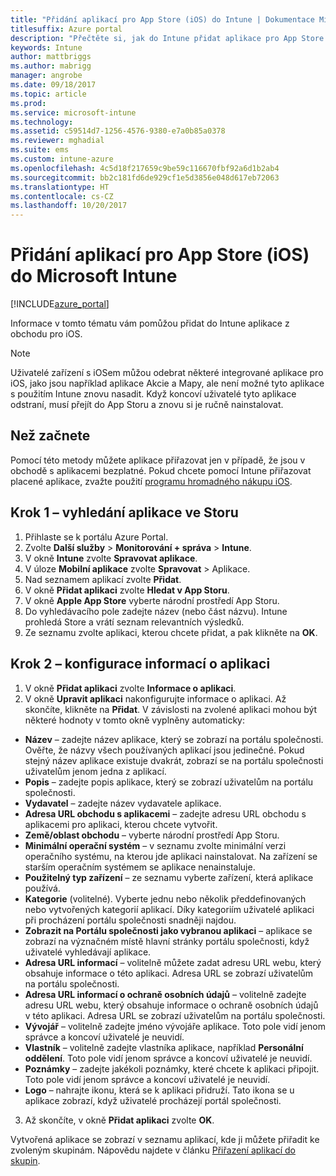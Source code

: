 ```yaml
---
title: "Přidání aplikací pro App Store (iOS) do Intune | Dokumentace Microsoftu"
titlesuffix: Azure portal
description: "Přečtěte si, jak do Intune přidat aplikace pro App Store (iOS)."
keywords: Intune
author: mattbriggs
ms.author: mabrigg
manager: angrobe
ms.date: 09/18/2017
ms.topic: article
ms.prod: 
ms.service: microsoft-intune
ms.technology: 
ms.assetid: c59514d7-1256-4576-9380-e7a0b85a0378
ms.reviewer: mghadial
ms.suite: ems
ms.custom: intune-azure
ms.openlocfilehash: 4c5d18f217659c9be59c116670fbf92a6d1b2ab4
ms.sourcegitcommit: bb2c181fd6de929cf1e5d3856e048d617eb72063
ms.translationtype: HT
ms.contentlocale: cs-CZ
ms.lasthandoff: 10/20/2017
---
```

# <a name="how-to-add-ios-store-apps-to-microsoft-intune"></a>Přidání aplikací pro App Store (iOS) do Microsoft Intune

[!INCLUDE[azure_portal](./includes/azure_portal.md)]


Informace v tomto tématu vám pomůžou přidat do Intune aplikace z obchodu pro iOS.

>[!NOTE]
>Uživatelé zařízení s iOSem můžou odebrat některé integrované aplikace pro iOS, jako jsou například aplikace Akcie a Mapy, ale není možné tyto aplikace s použitím Intune znovu nasadit. Když koncoví uživatelé tyto aplikace odstraní, musí přejít do App Storu a znovu si je ručně nainstalovat.

## <a name="before-you-start"></a>Než začnete

Pomocí této metody můžete aplikace přiřazovat jen v případě, že jsou v obchodě s aplikacemi bezplatné. Pokud chcete pomocí Intune přiřazovat placené aplikace, zvažte použití [programu hromadného nákupu iOS](vpp-apps-ios.md).


## <a name="step-1---search-for-the-app-in-the-store"></a>Krok 1 – vyhledání aplikace ve Storu

1. Přihlaste se k portálu Azure Portal.
2. Zvolte **Další služby** > **Monitorování + správa** > **Intune**.
3. V okně **Intune** zvolte **Spravovat aplikace**.
4. V úloze **Mobilní aplikace** zvolte **Spravovat** > Aplikace.
5. Nad seznamem aplikací zvolte **Přidat**.
6. V okně **Přidat aplikaci** zvolte **Hledat v App Storu**.
7. V okně **Apple App Store** vyberte národní prostředí App Storu.
8. Do vyhledávacího pole zadejte název (nebo část názvu). Intune prohledá Store a vrátí seznam relevantních výsledků.
9. Ze seznamu zvolte aplikaci, kterou chcete přidat, a pak klikněte na **OK**.

## <a name="step-2---configure-app-information"></a>Krok 2 – konfigurace informací o aplikaci

1. V okně **Přidat aplikaci** zvolte **Informace o aplikaci**.
2. V okně **Upravit aplikaci** nakonfigurujte informace o aplikaci. Až skončíte, klikněte na **Přidat**. V závislosti na zvolené aplikaci mohou být některé hodnoty v tomto okně vyplněny automaticky:
- **Název** – zadejte název aplikace, který se zobrazí na portálu společnosti. Ověřte, že názvy všech používaných aplikací jsou jedinečné. Pokud stejný název aplikace existuje dvakrát, zobrazí se na portálu společnosti uživatelům jenom jedna z aplikací.
- **Popis** – zadejte popis aplikace, který se zobrazí uživatelům na portálu společnosti.
- **Vydavatel** – zadejte název vydavatele aplikace.
- **Adresa URL obchodu s aplikacemi** – zadejte adresu URL obchodu s aplikacemi pro aplikaci, kterou chcete vytvořit.
- **Země/oblast obchodu** – vyberte národní prostředí App Storu.
- **Minimální operační systém** – v seznamu zvolte minimální verzi operačního systému, na kterou jde aplikaci nainstalovat. Na zařízení se starším operačním systémem se aplikace nenainstaluje.
- **Použitelný typ zařízení** – ze seznamu vyberte zařízení, která aplikace používá.
- **Kategorie** (volitelné). Vyberte jednu nebo několik předdefinovaných nebo vytvořených kategorií aplikací. Díky kategoriím uživatelé aplikaci při procházení portálu společnosti snadněji najdou.
- **Zobrazit na Portálu společnosti jako vybranou aplikaci** – aplikace se zobrazí na význačném místě hlavní stránky portálu společnosti, když uživatelé vyhledávají aplikace.
- **Adresa URL informací** – volitelně můžete zadat adresu URL webu, který obsahuje informace o této aplikaci. Adresa URL se zobrazí uživatelům na portálu společnosti.
- **Adresa URL informací o ochraně osobních údajů** – volitelně zadejte adresu URL webu, který obsahuje informace o ochraně osobních údajů v této aplikaci. Adresa URL se zobrazí uživatelům na portálu společnosti.
- **Vývojář** – volitelně zadejte jméno vývojáře aplikace. Toto pole vidí jenom správce a koncoví uživatelé je neuvidí.
- **Vlastník** – volitelně zadejte vlastníka aplikace, například **Personální oddělení**.  Toto pole vidí jenom správce a koncoví uživatelé je neuvidí.
- **Poznámky** – zadejte jakékoli poznámky, které chcete k aplikaci připojit. Toto pole vidí jenom správce a koncoví uživatelé je neuvidí.
- **Logo** – nahrajte ikonu, která se k aplikaci přidruží. Tato ikona se u aplikace zobrazí, když uživatelé procházejí portál společnosti.
3. Až skončíte, v okně **Přidat aplikaci** zvolte **OK**.

Vytvořená aplikace se zobrazí v seznamu aplikací, kde ji můžete přiřadit ke zvoleným skupinám. Nápovědu najdete v článku [Přiřazení aplikací do skupin](apps-deploy.md).
